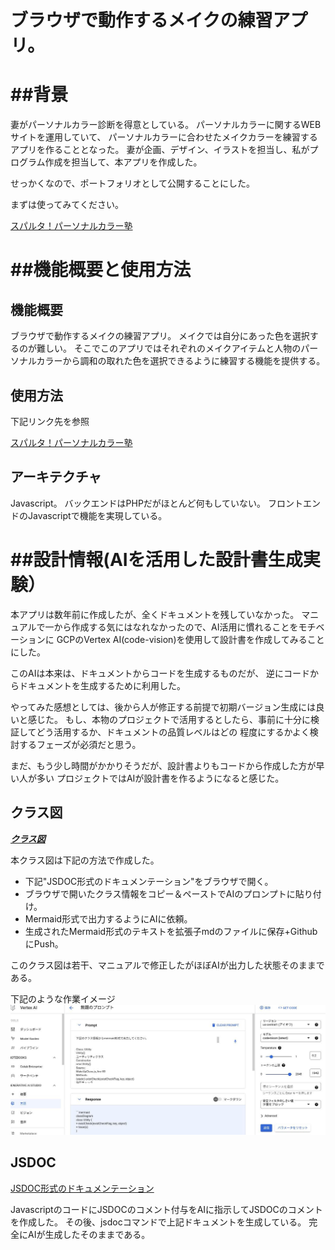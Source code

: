 
# ブラウザで動作するメイクの練習アプリ。


# ##背景
妻がパーソナルカラー診断を得意としている。
パーソナルカラーに関するWEBサイトを運用していて、
パーソナルカラーに合わせたメイクカラーを練習するアプリを作ることとなった。
妻が企画、デザイン、イラストを担当し、私がプログラム作成を担当して、本アプリを作成した。

せっかくなので、ポートフォリオとして公開することにした。


 まずは使ってみてください。


[スパルタ！パーソナルカラー塾](https://color.toshidayurika.com/wp-content/makeup/makeup.php)


# ##機能概要と使用方法
## 機能概要
ブラウザで動作するメイクの練習アプリ。
メイクでは自分にあった色を選択するのが難しい。
そこでこのアプリではそれぞれのメイクアイテムと人物のパーソナルカラーから調和の取れた色を選択できるように練習する機能を提供する。

## 使用方法
下記リンク先を参照


[スパルタ！パーソナルカラー塾](https://color.toshidayurika.com/spartncolorschool/)

## アーキテクチャ
Javascript。
バックエンドはPHPだがほとんど何もしていない。
フロントエンドのJavascriptで機能を実現している。


# ##設計情報(AIを活用した設計書生成実験）

本アプリは数年前に作成したが、全くドキュメントを残していなかった。
マニュアルで一から作成する気にはなれなかったので、AI活用に慣れることをモチベーションに
GCPのVertex AI(code-vision)を使用して設計書を作成してみることにした。

このAIは本来は、ドキュメントからコードを生成するものだが、
逆にコードからドキュメントを生成するために利用した。

やってみた感想としては、後から人が修正する前提で初期バージョン生成には良いと感じた。
もし、本物のプロジェクトで活用するとしたら、事前に十分に検証してどう活用するか、ドキュメントの品質レベルはどの
程度にするかよく検討するフェーズが必須だと思う。

まだ、もう少し時間がかかりそうだが、設計書よりもコードから作成した方が早い人が多い
プロジェクトではAIが設計書を作るようになると感じた。



## クラス図
***[クラス図](./classDiagram.md)***

本クラス図は下記の方法で作成した。
- 下記"JSDOC形式のドキュメンテーション"をブラウザで開く。
- ブラウザで開いたクラス情報をコピー＆ペーストでAIのプロンプトに貼り付け。
- Mermaid形式で出力するようにAIに依頼。
- 生成されたMermaid形式のテキストを拡張子mdのファイルに保存+GithubにPush。

このクラス図は若干、マニュアルで修正したがほぼAIが出力した状態そのままである。

下記のような作業イメージ
![VertexAi作業イメージ](./VertexAi作業イメージ.jpg )


## JSDOC
[JSDOC形式のドキュメンテーション](https://data2coordi.github.io/pub_makeup/out/index.html)

JavascriptのコードにJSDOCのコメント付与をAIに指示してJSDOCのコメントを作成した。
その後、jsdocコマンドで上記ドキュメントを生成している。
完全にAIが生成したそのままである。








